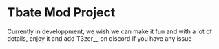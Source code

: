 
Tbate Mod Project
=======

Currently in developpment,
we wish we can make it fun and with a lot of details, enjoy it and add T3zer__ on discord if you have any issue

